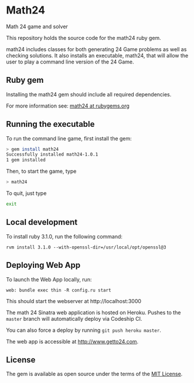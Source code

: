 Math24
======

Math 24 game and solver

This repository holds the source code for the math24 ruby gem.

math24 includes classes for both generating 24 Game problems as well as checking solutions. It also installs an executable, math24, that will allow the user to play a command line version of the 24 Game.

Ruby gem
--------
Installing the math24 gem should include all required dependencies.

For more information see:
[math24 at rubygems.org](https://rubygems.org/gems/math24)

Running the executable
----------------------
To run the command line game, first install the gem:
```bash
> gem install math24
Successfully installed math24-1.0.1
1 gem installed
```

Then, to start the game, type
```bash
> math24
```

To quit, just type
```bash
exit
```

## Local development
To install ruby 3.1.0, run the following command:
```
rvm install 3.1.0 --with-openssl-dir=/usr/local/opt/openssl@3
```

## Deploying Web App

To launch the Web App locally, run:
```
web: bundle exec thin -R config.ru start
```
This should start the webserver at http://localhost:3000

The math 24 Sinatra web application is hosted on Heroku. Pushes to the `master` branch will automatically deploy via Codeship CI.

You can also force a deploy by running `git push heroku master`.

The web app is accessible at http://www.getto24.com.

## License

The gem is available as open source under the terms of the [MIT License](http://opensource.org/licenses/MIT).
